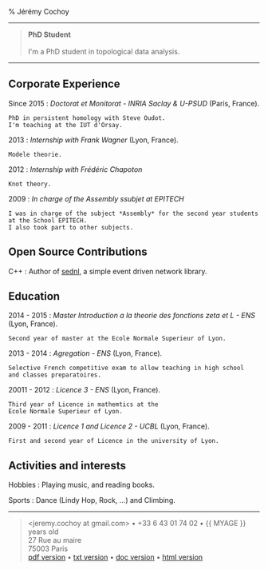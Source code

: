 % Jérémy Cochoy

----

> **PhD Student**
> \
> \
> I'm a PhD student in topological data analysis.

----

Corporate Experience
--------------------

Since 2015
:   *Doctorat et Monitorat - INRIA Saclay & U-PSUD*
    (Paris, France).

    PhD in persistent homology with Steve Oudot.
    I'm teaching at the IUT d'Orsay.

2013
:   *Internship with Frank Wagner*
    (Lyon, France).

    Modele theorie.

2012
:   *Internship with Frédéric Chapoton*

    Knot theory.

2009
:   *In charge of the Assembly ssubjet at EPITECH*

    I was in charge of the subject *Assembly* for the second year students
    at the School EPITECH.
    I also took part to other subjects.

Open Source Contributions
-------------------------

C++
:   Author of
    [sednl](https://github.com/zenol/sednl), a
    simple event driven network library.


Education
---------

2014 - 2015
:   *Master Introduction a la theorie des fonctions zeta et L - ENS*
    (Lyon, France).

    Second year of master at the Ecole Normale Superieur of Lyon.

2013 - 2014
:   *Agregation - ENS* (Lyon, France).

    Selective French competitive exam to allow teaching in high school
    and classes preparatoires.

20011 - 2012
:   *Licence 3 - ENS* (Lyon, France).

    Third year of Licence in mathemtics at the
    Ecole Normale Superieur of Lyon.


2009 - 2011
:   *Licence 1 and Licence 2 - UCBL* (Lyon, France).

    First and second year of Licence in the university of Lyon.

Activities and interests
------------------------

Hobbies
:   Playing music, and reading books.

Sports
:   Dance (Lindy Hop, Rock, ...) and Climbing.


----

> <jeremy.cochoy at gmail.com> • +33 6 43 01 74 02 • {{ MYAGE }} years old\
> 27 Rue au maire\
> 75003 Paris
> \
> [pdf version](http://zenol.fr/resume/index.pdf) •
> [txt version](http://zenol.fr/resume/index.txt) •
> [doc version](http://zenol.fr/resume/index.docx) •
> [html version](http://zenol.fr/resume/index.html)
